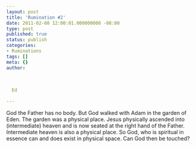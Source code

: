 ```yaml
---
layout: post
title: 'Rumination #2'
date: 2011-02-08 12:00:01.000000000 -08:00
type: post
published: true
status: publish
categories:
- Ruminations
tags: []
meta: {}
author:
  
  
  
  Ed
  
---
```

<p>God the Father has no body. But God walked with Adam in the garden of Eden. The garden was a physical place. Jesus physically ascended into (intermediate) heaven and is now seated at the right hand of the Father. Intermediate heaven is also a physical place. So God, who is spiritual in essence can and does exist in physical space. Can God then be touched?</p>
